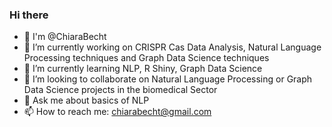### Hi there 

- 👋 I'm @ChiaraBecht
- 🔭 I’m currently working on CRISPR Cas Data Analysis, Natural Language Processing techniques and Graph Data Science techniques
- 🌱 I’m currently learning NLP, R Shiny, Graph Data Science
- 👯 I’m looking to collaborate on Natural Language Processing or Graph Data Science projects in the biomedical Sector
- 💬 Ask me about basics of NLP
- 📫 How to reach me: chiarabecht@gmail.com
